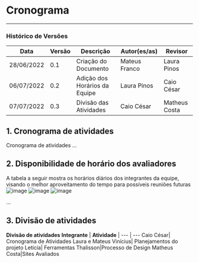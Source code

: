 # Cronograma
***

### Histórico de Versões

**Data** | **Versão** | **Descrição** | **Autor(es/as)** | **Revisor** |
--- | --- | --- | --- | --- |
28/06/2022 | 0.1 | Criação do Documento | Mateus Franco | Laura Pinos
06/07/2022 | 0.2 | Adição dos Horários da Equipe | Laura Pinos | Caio César
07/07/2022 | 0.3 | Divisão das Atividades | Caio César | Matheus Costa

## 1. Cronograma de atividades
Cronograma de atividades
...

## 2. Disponibilidade de horário dos avaliadores

A tabela a seguir mostra os horários diários dos integrantes da equipe, visando o melhor aproveitamento do tempo para possíveis reuniões futuras
![image](https://user-images.githubusercontent.com/62102447/177656773-1d8e3cb2-f6d6-4675-a495-65daf6070b09.png)
![image](https://user-images.githubusercontent.com/62102447/177656822-ddf3f691-6706-483c-bab4-46147527cdda.png)
![image](https://user-images.githubusercontent.com/62102447/177656859-30c94613-37ef-4dfb-9ed3-4d85cbc183b6.png)

...

## 3. Divisão de atividades 

**Divisão de atividades**
**Integrante** | **Atividade** |
--- | --- 
Caio César| Cronograma de Atividades
Laura e Mateus Vinícius| Planejamentos do projeto
Letícia| Ferramentas
Thalisson|Processo de Design 
Matheus Costa|Sites Avaliados

